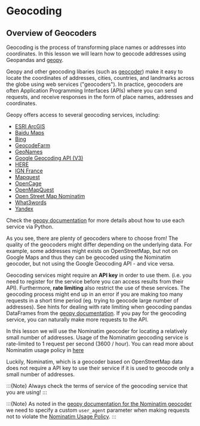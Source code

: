 # Geocoding

## Overview of Geocoders

Geocoding is the process of transforming place names or addresses into coordinates.
In this lesson we will learn how to geocode addresses using Geopandas and
[geopy](https://geopy.readthedocs.io/en/stable/).

Geopy and other geocoding libaries (such as [geocoder](http://geocoder.readthedocs.io/))
make it easy to locate the coordinates of addresses, cities, countries, and landmarks
across the globe using web services ("geocoders"). In practice, geocoders are often
Application Programming Interfaces (APIs) where you can send requests, and receive responses in the form of place names,
addresses and coordinates.

Geopy offers access to several geocoding services, including:

- [ESRI ArcGIS](https://developers.arcgis.com/rest/geocode/api-reference/overview-world-geocoding-service.htm)
- [Baidu Maps](http://lbsyun.baidu.com/index.php?title=webapi/guide/webservice-geocoding)
- [Bing](https://msdn.microsoft.com/en-us/library/ff701715.aspx)
- [GeocodeFarm](https://www.geocode.farm/geocoding/free-api-documentation/)
- [GeoNames](http://www.geonames.org/export/geonames-search.html)
- [Google Geocoding API (V3)](https://developers.google.com/maps/documentation/geocoding/)
- [HERE](https://developer.here.com/documentation/geocoder/)
- [IGN France](https://geoservices.ign.fr/documentation/geoservices/index.html)
- [Mapquest](https://developer.mapquest.com/documentation/open/)
- [OpenCage](https://opencagedata.com/api)
- [OpenMapQuest](http://developer.mapquest.com/web/products/open/geocoding-service)
- [Open Street Map Nominatim](https://wiki.openstreetmap.org/wiki/Nominatim)
- [What3words](https://developer.what3words.com/public-api/docsv2#overview)
- [Yandex](https://tech.yandex.com/maps/doc/geocoder/desc/concepts/input_params-docpage/)

Check the [geopy documentation](https://geopy.readthedocs.io/en/stable/) for more details
about how to use each service via Python.

As you see, there are plenty of geocoders where to choose from! The quality of the geocoders might
differ depending on the underlying data. For example, some addresses might exists on OpenStreetMap,
but not on Google Maps and thus they can be geocoded using the Nominatim geocoder,
but not using the Google Geocoding API - and vice versa.

Geocoding services might require an **API key** in order to use them. (i.e. you need to register for the service before
you can access results from their API). Furthermore, **rate limiting** also restrict the use of these services.
The geocoding process might end up in an error if you are making too many requests in a short time period (eg.
trying to geocode large number of addresses). See hints for dealing with rate limiting when geocoding
pandas DataFrames from the [geopy documentation](https://geopy.readthedocs.io/en/stable/#usage-with-pandas).
If you pay for the geocoding service, you can naturally make more requests to the API.

In this lesson we will use the Nominatim geocoder for locating a relatively small number of addresses.
Usage of the Nominatim geocoding service is rate-limited to 1 request per second (3600 / hour). You can
read more about Nominatim usage policy in [here](https://operations.osmfoundation.org/policies/nominatim/)

Luckily, Nominatim, which is a geocoder based on OpenStreetMap data does not require a API key to use their service
if it is used to geocode only a small number of addresses.

:::{Note}
Always check the terms of service of the geocoding service that you are using!
:::

:::{Note}
As noted in the [geopy documentation for the Nominatim geocoder](https://geopy.readthedocs.io/en/stable/#nominatim)
we need to specify a custom `user_agent` parameter when making requests not to violate the
[Nominatim Usage Policy](https://operations.osmfoundation.org/policies/nominatim/).
:::
